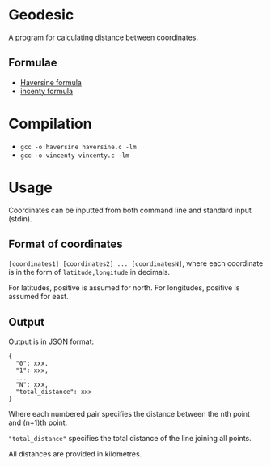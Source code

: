 # Geodesic
A program for calculating distance between coordinates.

## Formulae
* [Haversine formula](https://en.wikipedia.org/wiki/Haversine_formula)
* [incenty formula](https://en.wikipedia.org/wiki/Vincenty%27s_formulae)

# Compilation
* `gcc -o haversine haversine.c -lm`
* `gcc -o vincenty vincenty.c -lm`

# Usage
Coordinates can be inputted from both command line and standard input (stdin).

## Format of coordinates
`[coordinates1] [coordinates2] ... [coordinatesN]`, where
each coordinate is in the form of `latitude,longitude` in decimals.

For latitudes, positive is assumed for north.
For longitudes, positive is assumed for east.

## Output
Output is in JSON format:
```
{
  "0": xxx,
  "1": xxx,
  ...
  "N": xxx,
  "total_distance": xxx
}
```
Where
each numbered pair specifies the distance between the nth point and (n+1)th point.
 
`"total_distance"` specifies the total distance of the line joining all points.
 
All distances are provided in kilometres.
